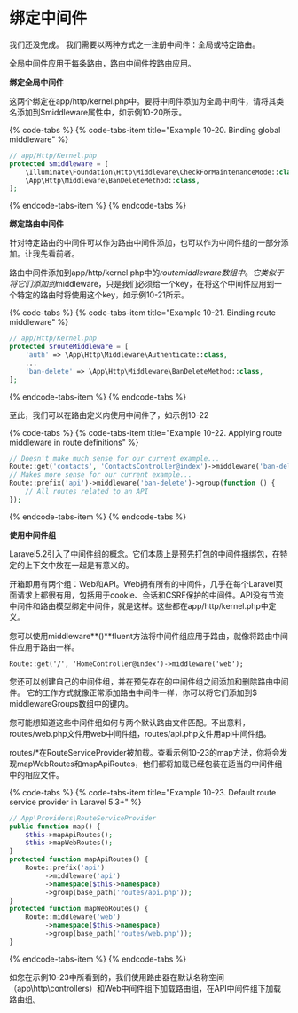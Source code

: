 # 绑定中间件

我们还没完成。 我们需要以两种方式之一注册中间件：全局或特定路由。

全局中间件应用于每条路由，路由中间件按路由应用。

**绑定全局中间件**

这两个绑定在app/http/kernel.php中。要将中间件添加为全局中间件，请将其类名添加到$middleware属性中，如示例10-20所示。

{% code-tabs %}
{% code-tabs-item title="Example 10-20. Binding global middleware" %}
```php
// app/Http/Kernel.php
protected $middleware = [ 
    \Illuminate\Foundation\Http\Middleware\CheckForMaintenanceMode::class,
    \App\Http\Middleware\BanDeleteMethod::class,
];
```
{% endcode-tabs-item %}
{% endcode-tabs %}

**绑定路由中间件**

针对特定路由的中间件可以作为路由中间件添加，也可以作为中间件组的一部分添加。让我先看前者。

路由中间件添加到app/http/kernel.php中的$route middleware数组中。它类似于将它们添加到$middleware，只是我们必须给一个key，在将这个中间件应用到一个特定的路由时将使用这个key，如示例10-21所示。

{% code-tabs %}
{% code-tabs-item title="Example 10-21. Binding route middleware" %}
```php
// app/Http/Kernel.php
protected $routeMiddleware = [
    'auth' => \App\Http\Middleware\Authenticate::class,
    ...
    'ban-delete' => \App\Http\Middleware\BanDeleteMethod::class,
];
```
{% endcode-tabs-item %}
{% endcode-tabs %}

至此，我们可以在路由定义内使用中间件了，如示例10-22

{% code-tabs %}
{% code-tabs-item title="Example 10-22. Applying route middleware in route definitions" %}
```php
// Doesn't make much sense for our current example...
Route::get('contacts', 'ContactsController@index')->middleware('ban-delete');
// Makes more sense for our current example...
Route::prefix('api')->middleware('ban-delete')->group(function () { 
    // All routes related to an API
});
```
{% endcode-tabs-item %}
{% endcode-tabs %}

**使用中间件组**

Laravel5.2引入了中间件组的概念。它们本质上是预先打包的中间件捆绑包，在特定的上下文中放在一起是有意义的。

开箱即用有两个组：Web和API。Web拥有所有的中间件，几乎在每个Laravel页面请求上都很有用，包括用于cookie、会话和CSRF保护的中间件。API没有节流中间件和路由模型绑定中间件，就是这样。这些都在app/http/kernel.php中定义。

您可以使用middleware**\(\)**fluent方法将中间件组应用于路由，就像将路由中间件应用于路由一样。

```text
Route::get('/', 'HomeController@index')->middleware('web');
```

您还可以创建自己的中间件组，并在预先存在的中间件组之间添加和删除路由中间件。 它的工作方式就像正常添加路由中间件一样，你可以将它们添加到$ middlewareGroups数组中的键内。

您可能想知道这些中间件组如何与两个默认路由文件匹配。不出意料，routes/web.php文件用web中间件组，routes/api.php文件用api中间件组。

routes/\*在RouteServiceProvider被加载。查看示例10-23的map方法，你将会发现mapWebRoutes和mapApiRoutes，他们都将加载已经包装在适当的中间件组中的相应文件。

{% code-tabs %}
{% code-tabs-item title="Example 10-23. Default route service provider in Laravel 5.3+" %}
```php
// App\Providers\RouteServiceProvider
public function map() {
    $this->mapApiRoutes();
    $this->mapWebRoutes();
}
protected function mapApiRoutes() {
    Route::prefix('api')
         ->middleware('api')
         ->namespace($this->namespace)
         ->group(base_path('routes/api.php'));
}
protected function mapWebRoutes() {
    Route::middleware('web')
         ->namespace($this->namespace)
         ->group(base_path('routes/web.php'));
}
```
{% endcode-tabs-item %}
{% endcode-tabs %}

如您在示例10-23中所看到的，我们使用路由器在默认名称空间（app\http\controllers）和Web中间件组下加载路由组，在API中间件组下加载路由组。

